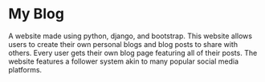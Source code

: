 # My Blog

A website made using python, django, and bootstrap. This website allows users to create their own personal blogs and blog posts to share with others.
Every user gets their own blog page featuring all of their posts. The website features a follower system akin to many popular social media platforms.
